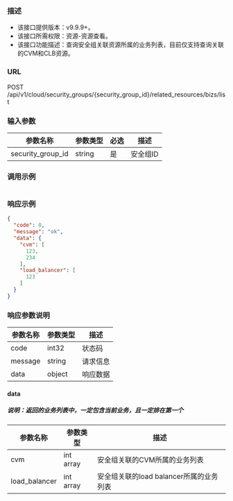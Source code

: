 ### 描述

- 该接口提供版本：v9.9.9+。
- 该接口所需权限：资源-资源查看。
- 该接口功能描述：查询安全组关联资源所属的业务列表，目前仅支持查询关联的CVM和CLB资源。

### URL

POST /api/v1/cloud/security_groups/{security_group_id}/related_resources/bizs/list

### 输入参数

| 参数名称              | 参数类型   | 必选 | 描述    |
|-------------------|--------|----|-------|
| security_group_id | string | 是  | 安全组ID |

### 调用示例

```json
```

### 响应示例

```json
{
  "code": 0,
  "message": "ok",
  "data": {
    "cvm": [
      123,
      234
    ],
    "load_balancer": [
      123
    ]
  }
}
```

### 响应参数说明

| 参数名称    | 参数类型   | 描述   |
|---------|--------|------|
| code    | int32  | 状态码  |
| message | string | 请求信息 |
| data    | object | 响应数据 |

#### data

##### 说明：返回的业务列表中，一定包含当前业务，且一定排在第一个

| 参数名称          | 参数类型      | 描述                         |
|---------------|-----------|----------------------------|
| cvm           | int array | 安全组关联的CVM所属的业务列表           |
| load_balancer | int array | 安全组关联的load balancer所属的业务列表 |

